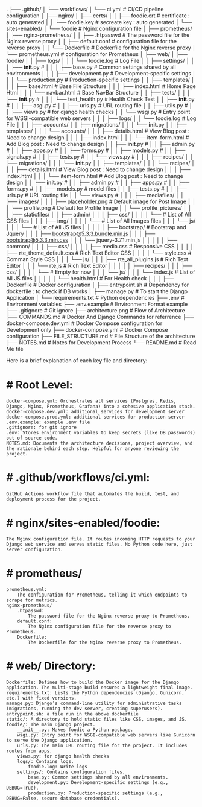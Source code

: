 .
├── .github/
│   └── workflows/
│       └── ci.yml                          # CI/CD pipeline configuration
│
├── nginx/
│   ├── certs/
│   │   ├── foodie.crt                      # certificate : auto generated
│   │   └── foodie.key                      # secreate key : auto generated
│   └── sites-enabled/
│       └── foodie                          # Nginx configuration file
│
├── prometheus/
│   ├── nginx-prometheus/
│   │   ├── .htpasswd                       # The password file for the Nginx reverse proxy
│   │   ├── default.conf                    # configuration file for the reverse proxy
│   │   └── Dockerfile                      # Dockerfile for the Nginx reverse proxy
│   └── prometheus.yml                      # configuration for Prometheus
│
├── web/
│   ├── foodie/
│   │   ├── logs/
│   │   │   └── foodie.log                  # Log File
│   │   ├── settings/
│   │   │   ├── __init__.py                 # 
│   │   │   ├── base.py                     # Common settings shared by all environments
│   │   │   ├── development.py              # Development-specific settings
│   │   │   └── production.py               # Production-specific settings
│   │   ├── templates/
│   │   │   ├── base.html                   # Base File Structure
│   │   │   ├── index.html                  # Home Page Html
│   │   │   └── navbar.html                 # Base NavBar Structure
│   │   ├── tests/
│   │   │   ├── __init__.py                 # 
│   │   │   └── test_health.py              # Health Check Test
│   │   ├── __init__.py                     # 
│   │   ├── asgi.py                         # 
│   │   ├── urls.py                         # URL routing file
│   │   ├── utils.py                        # 
│   │   ├── views.py                        # for django health checks
│   │   └── wsgi.py                         # Entry point for WSGI-compatible web servers
│   │
│   ├── logs/
│   │   └── foodie.log                      # Log File
│   │
│   ├── accounts/
│   │   ├── migrations/
│   │   │   └── __init__.py
│   │   ├── templates/
│   │   │   └── accounts/
│   │   │       ├── details.html            # View Blog post : Need to change design
│   │   │       ├── index.html
│   │   │       └── item-form.html          # Add Blog post : Need to change design
│   │   ├── __init__.py                     # 
│   │   ├── admin.py                        # 
│   │   ├── apps.py                         # 
│   │   ├── forms.py                        # 
│   │   ├── models.py                       # 
│   │   ├── signals.py                      # 
│   │   ├── tests.py                        # 
│   │   └── views.py                        # 
│   │
│   ├── recipes/
│   │   ├── migrations/
│   │   │   └── __init__.py
│   │   ├── templates/
│   │   │   └── recipes/
│   │   │       ├── details.html            # View Blog post : Need to change design
│   │   │       ├── index.html
│   │   │       └── item-form.html          # Add Blog post : Need to change design
│   │   ├── __init__.py                     # 
│   │   ├── admin.py                        # 
│   │   ├── apps.py                         # 
│   │   ├── forms.py                        # 
│   │   ├── models.py                       # model files
│   │   ├── tests.py                        # 
│   │   ├── urls.py                         # URL routing file
│   │   └── views.py                        # 
│   │
│   ├── mediafiles/
│   │   ├── images/
│   │   │   ├── placeholder.png             # Default image for Post Image
│   │   │   └── profile.png                 # Default for Profile Image
│   │   └── profile_pictures/
│   │
│   ├── staticfiles/
│   │   ├── admin/
│   │   │   ├── css/
│   │   │   │   └──     # List of All CSS files
│   │   │   ├── img/
│   │   │   │   └──     # List of All Images files
│   │   │   └── js/
│   │   │       └──     # List of All JS files
│   │   │
│   │   ├── bootstrap/                      # Bootstrap and Jquery
│   │   │   ├── bootstrap@5.3.3.bundle.min.js
│   │   │   ├── bootstrap@5.3.3.min.css
│   │   │   └── jquery-3.7.1.min.js
│   │   │
│   │   ├── common/
│   │   │   ├── css/
│   │   │   │   ├── media.css               # Responsive CSS
│   │   │   │   ├── rte_theme_default.css   # Rich Text Editor CSS
│   │   │   │   └── style.css               # Comman Style CSS
│   │   │   └── js/
│   │   │       ├── rte_all_plugins.js      # Rich Text Editor
│   │   │       └── rte.js                  # Rich Text Editor
│   │   │
│   │   ├── recipes/
│   │   │   ├── css/
│   │   │   │   └── # Empty for now
│   │   │   └── js/
│   │   │       └── index.js                # List of All JS files
│   │   │
│   │   └── health.html                     # For Health check
│   │
│   ├── Dockerfile                          # Docker configuration
│   ├── entrypoint.sh                       # Dependency for dockerfile : to check if DB works
│   ├── manage.py                           # To start the Django Application
│   └── requirements.txt                    # Python dependencies
├── .env                                    # Environment variables
├── .env.example                            # Environment Format example
├── .gitignore                              # Git ignore
├── architecture.png                        # Flow of Architecture
├── COMMANDS.md                             # Docker And Django Commands for referrence
├── docker-compose.dev.yml                  # Docker Compose configuration for Development only
├── docker-compose.yml                      # Docker Compose configuration
├── FILE_STRUCTURE.md                       # File Structure of the architecture
├── NOTES.md                                # Notes for Development Process
└── README.md                               # Read Me file

Here is a brief explanation of each key file and directory:

#    # Root Level:
    docker-compose.yml: Orchestrates all services (Postgres, Redis, Django, Nginx, Prometheus, Grafana) into a cohesive application stack.
    docker-compose.dev.yml: additional services for development server
    docker-compose.prod.yml: additional services for production server
    .env.example: example .env file
    .gitignore: for git ignore
    .env: Stores environment variables to keep secrets (like DB passwords) out of source code.
    NOTES.md: Documents the architecture decisions, project overview, and the rationale behind each step. Helpful for anyone reviewing the project.

#    # .github/workflows/ci.yml:
    GitHub Actions workflow file that automates the build, test, and deployment process for the project.

#    # nginx/sites-enabled/foodie:
    The Nginx configuration file. It routes incoming HTTP requests to your Django web service and serves static files. No Python code here, just server configuration.

#    # prometheus/
    prometheus.yml:
        The configuration for Prometheus, telling it which endpoints to scrape for metrics.
    nginx-prometheus/
        .htpasswd:
            The password file for the Nginx reverse proxy to Prometheus.
        default.conf:
            The Nginx configuration file for the reverse proxy to Prometheus.
        Dockerfile:
            The Dockerfile for the Nginx reverse proxy to Prometheus.

#    # web/ Directory:
    Dockerfile: Defines how to build the Docker image for the Django application. The multi-stage build ensures a lightweight final image.
    requirements.txt: Lists the Python dependencies (Django, Gunicorn, etc.) with fixed versions.
    manage.py: Django’s command-line utility for administrative tasks (migrations, running the dev server, creating superusers).
    entrypoint.sh: a file run in the above dockerfile
    static/: A directory to hold static files like CSS, images, and JS.
    foodie/: The main Django project.
        __init__.py: Makes foodie a Python package.
        wsgi.py: Entry point for WSGI-compatible web servers like Gunicorn to serve the Django application.
        urls.py: The main URL routing file for the project. It includes routes from apps.
        views.py: for django health checks
        logs/: Contains logs.
            foodie.log: Write logs
        settings/: Contains configuration files.
            base.py: Common settings shared by all environments.
            development.py: Development-specific settings (e.g., DEBUG=True).
            production.py: Production-specific settings (e.g., DEBUG=False, secure database credentials).
